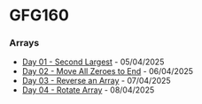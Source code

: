 # GFG160

### Arrays

- [Day 01 - Second Largest](Arrays/Day1/) - 05/04/2025
- [Day 02 - Move All Zeroes to End](Arrays/Day2/) - 06/04/2025
- [Day 03 - Reverse an Array](Arrays/Day3/) - 07/04/2025
- [Day 04 - Rotate Array](Arrays/Day4/) - 08/04/2025